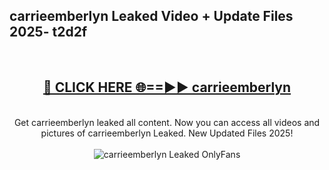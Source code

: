 <h2>carrieemberlyn Leaked Video + Update Files 2025- t2d2f</h2>
<br>
<div align="center">
<h2><a href="https://libra.edu.pl?carrieemberlyn" rel="nofollow">🔴 CLICK HERE 🌐==►► carrieemberlyn</a></h2>
<br>
Get carrieemberlyn leaked all content. Now you can access all videos and pictures of carrieemberlyn Leaked. New Updated Files 2025!
<br>
<br>
<a href="https://libra.edu.pl?carrieemberlyn" rel="nofollow" data-target="animated-image.originalLink"><img src="https://i.ibb.co.com/WyWwxjT/player-gif2.gif" alt="carrieemberlyn Leaked OnlyFans" style="max-width: 100%; display: inline-block;" data-target="animated-image.originalImage"></a>
</div>
<br>